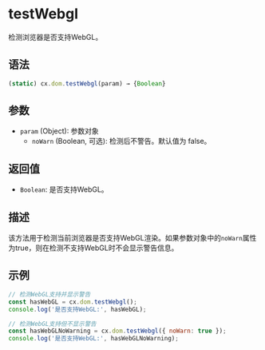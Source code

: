 # testWebgl

检测浏览器是否支持WebGL。

## 语法

```javascript
(static) cx.dom.testWebgl(param) → {Boolean}
```

## 参数

- `param` (Object): 参数对象
  - `noWarn` (Boolean, 可选): 检测后不警告。默认值为 false。

## 返回值

- `Boolean`: 是否支持WebGL。

## 描述

该方法用于检测当前浏览器是否支持WebGL渲染。如果参数对象中的`noWarn`属性为true，则在检测不支持WebGL时不会显示警告信息。

## 示例

```javascript
// 检测WebGL支持并显示警告
const hasWebGL = cx.dom.testWebgl();
console.log('是否支持WebGL:', hasWebGL);

// 检测WebGL支持但不显示警告
const hasWebGLNoWarning = cx.dom.testWebgl({ noWarn: true });
console.log('是否支持WebGL:', hasWebGLNoWarning);
``` 